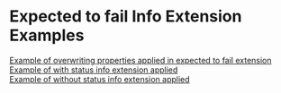 # Expected to fail Info Extension Examples

[Example of overwriting properties applied in expected to fail extension](OverWritingDefaultProperties.md "c:run")  
[Example of with status info extension applied](WithStatusInfoExtension.md "c:run")  
[Example of without status info extension applied](WithoutStatusInfoExtension.md "c:run")  